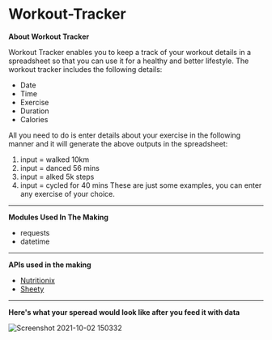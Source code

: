 # Workout-Tracker

**About Workout Tracker**

Workout Tracker enables you to keep a track of your workout details in a spreadsheet so that you can use it for a healthy and better lifestyle. The workout tracker includes the following details:
- Date
- Time
- Exercise
- Duration
- Calories

All you need to do is enter details about your exercise in the following manner and it will generate the above outputs in the spreadsheet:
1. input = walked 10km
2. input = danced 56 mins
3. input = alked 5k steps
4. input = cycled for 40 mins
These are just some examples, you can enter any exercise of your choice.

---

**Modules Used In The Making**

- requests
- datetime

---

**APIs used in the making**

- [Nutritionix](https://docs.google.com/document/d/1_q-K-ObMTZvO0qUEAxROrN3bwMujwAN25sLHwJzliK0/preview)
- [Sheety](https://sheety.co/) 

---

**Here's what your speread would look like after you feed it with data**

![Screenshot 2021-10-02 150332](https://user-images.githubusercontent.com/68421513/135711254-919e5ca0-6a46-4b56-8155-4cdae2fc6b0f.jpg)
